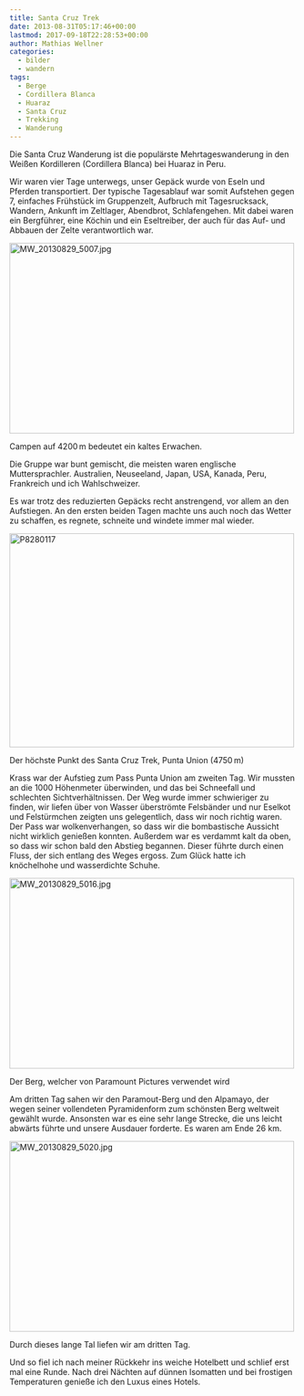 ```yaml
---
title: Santa Cruz Trek
date: 2013-08-31T05:17:46+00:00
lastmod: 2017-09-18T22:28:53+00:00
author: Mathias Wellner
categories:
  - bilder
  - wandern
tags:
  - Berge
  - Cordillera Blanca
  - Huaraz
  - Santa Cruz
  - Trekking
  - Wanderung
---
```

Die Santa Cruz Wanderung ist die populärste Mehrtageswanderung in den Weißen Kordilleren (Cordillera Blanca) bei Huaraz in Peru. 

Wir waren vier Tage unterwegs, unser Gepäck wurde von Eseln und Pferden transportiert. Der typische Tagesablauf war somit Aufstehen gegen 7, einfaches Frühstück im Gruppenzelt, Aufbruch mit Tagesrucksack, Wandern, Ankunft im Zeltlager, Abendbrot, Schlafengehen. Mit dabei waren ein Bergführer, eine Köchin und ein Eseltreiber, der auch für das Auf- und Abbauen der Zelte verantwortlich war. 

<div style="width: 510px" class="wp-caption aligncenter">
  <a href="http://www.flickr.com/photos/mwellner/9797645143/" title="MW_20130829_5007.jpg by mwellner, on Flickr"><img src="http://farm4.staticflickr.com/3686/9797645143_3a8693a7a8.jpg" width="500" height="334" alt="MW_20130829_5007.jpg" /></a>
  
  <p class="wp-caption-text">
    Campen auf 4200&thinsp;m bedeutet ein kaltes Erwachen.<br />
  </p>
</div>

Die Gruppe war bunt gemischt, die meisten waren englische Muttersprachler. Australien, Neuseeland, Japan, USA, Kanada, Peru, Frankreich und ich Wahlschweizer. 

Es war trotz des reduzierten Gepäcks recht anstrengend, vor allem an den Aufstiegen. An den ersten beiden Tagen machte uns auch noch das Wetter zu schaffen, es regnete, schneite und windete immer mal wieder. 

<div style="width: 510px" class="wp-caption aligncenter">
  <a href="http://www.flickr.com/photos/mwellner/9823809923/" title="P8280117 by mwellner, on Flickr"><img src="http://farm4.staticflickr.com/3815/9823809923_da2e86b2df.jpg" width="500" height="375" alt="P8280117" /></a>
  
  <p class="wp-caption-text">
    Der höchste Punkt des Santa Cruz Trek, Punta Union (4750&thinsp;m)<br />
  </p>
</div>

Krass war der Aufstieg zum Pass Punta Union am zweiten Tag. Wir mussten an die 1000 Höhenmeter überwinden, und das bei Schneefall und schlechten Sichtverhältnissen. Der Weg wurde immer schwieriger zu finden, wir liefen über von Wasser überströmte Felsbänder und nur Eselkot und Felstürmchen zeigten uns gelegentlich, dass wir noch richtig waren. Der Pass war wolkenverhangen, so dass wir die bombastische Aussicht nicht wirklich genießen konnten. Außerdem war es verdammt kalt da oben, so dass wir schon bald den Abstieg begannen. Dieser führte durch einen Fluss, der sich entlang des Weges ergoss. Zum Glück hatte ich knöchelhohe und wasserdichte Schuhe. 

<div style="width: 510px" class="wp-caption aligncenter">
  <a href="http://www.flickr.com/photos/mwellner/9797653883/" title="MW_20130829_5016.jpg by mwellner, on Flickr"><img src="http://farm8.staticflickr.com/7431/9797653883_fd61087f85.jpg" width="500" height="334" alt="MW_20130829_5016.jpg" /></a>
  
  <p class="wp-caption-text">
    Der Berg, welcher von Paramount Pictures verwendet wird<br />
  </p>
</div>

Am dritten Tag sahen wir den Paramout-Berg und den Alpamayo, der wegen seiner vollendeten Pyramidenform zum schönsten Berg weltweit gewählt wurde. Ansonsten war es eine sehr lange Strecke, die uns leicht abwärts führte und unsere Ausdauer forderte. Es waren am Ende 26 km. 

<div style="width: 510px" class="wp-caption aligncenter">
  <a href="http://www.flickr.com/photos/mwellner/9797596544/" title="MW_20130829_5020.jpg by mwellner, on Flickr"><img src="http://farm8.staticflickr.com/7383/9797596544_bb6e76bbcf.jpg" width="500" height="334" alt="MW_20130829_5020.jpg" /></a>
  
  <p class="wp-caption-text">
    Durch dieses lange Tal liefen wir am dritten Tag.<br />
  </p>
</div>

Und so fiel ich nach meiner Rückkehr ins weiche Hotelbett und schlief erst mal eine Runde. Nach drei Nächten auf dünnen Isomatten und bei frostigen Temperaturen genieße ich den Luxus eines Hotels.
